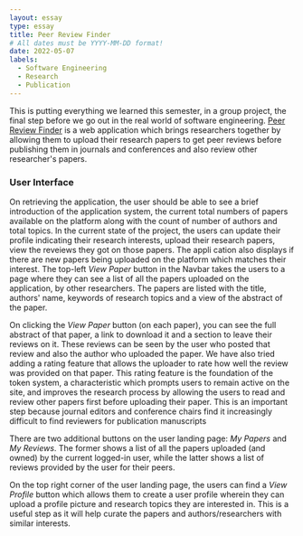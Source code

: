 ```yaml
---
layout: essay
type: essay
title: Peer Review Finder
# All dates must be YYYY-MM-DD format!
date: 2022-05-07
labels:
  - Software Engineering
  - Research
  - Publication
---
```


This is putting everything we learned this semester, in a group project, the final step before we go out in the real world of software engineering. 
[Peer Review Finder](https://peer-review-finder.xyz/#/) is a web application which brings researchers together by allowing them to upload their research
papers to get peer reviews before publishing them in journals and conferences and also review other researcher's papers. 

### User Interface 

On retrieving the application, the user should be able to see a brief introduction of the application system, the current total numbers of papers available on the platform along with the count of number of authors and total topics. In the current state of the project, the users can update their profile indicating their research interests, upload their research papers, view the reveiews they got on those papers. The appli cation also displays if there are new papers being uploaded on the platform which matches their interest. The top-left *View Paper* button in the Navbar takes the users to a page where they can see a list of all the papers uploaded on the application, by other researchers. The papers are listed with the title, authors' name, keywords of research topics and a view of the abstract of the paper.

On clicking the *View Paper* button (on each paper), you can see the full abstract of that paper, a link to download it and a section to leave their reviews on it. These reviews can be seen by the user who posted that review and also the author who uploaded the paper. We have also tried adding a rating feature that allows the uploader to rate how well the review was provided on that paper. This rating feature is the foundation of the token system, a characteristic which prompts users to remain active on the site, and improves the research process by allowing the users to read and review other papers first before uploading their paper. This is an important step because journal editors and conference chairs find it increasingly difficult to find reviewers for publication manuscripts

There are two additional buttons on the user landing page: *My Papers* and *My Reviews*. The former shows a list of all the papers uploaded (and owned) by the current logged-in user, while the latter shows a list of reviews provided by the user for their peers. 


On the top right corner of the user landing page, the users can find a *View Profile* button which allows them to create a user profile wherein they can upload a profile picture and research topics they are interested in. This is a useful step as it will help curate the papers and authors/researchers with similar interests.
